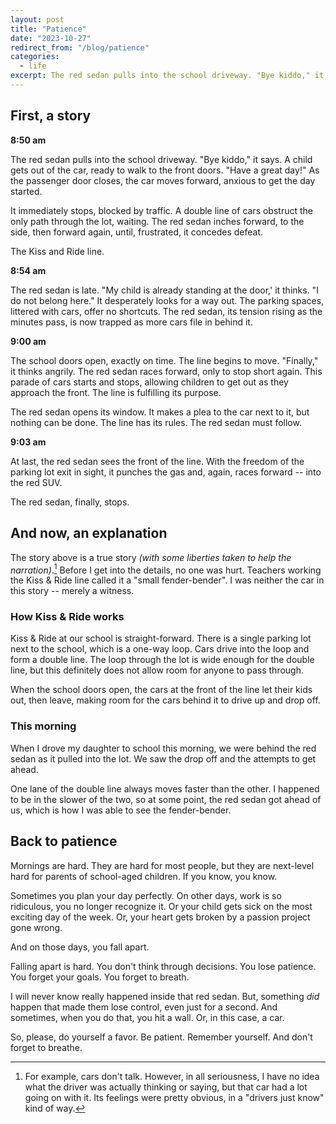 ```yaml
---
layout: post
title: "Patience"
date: "2023-10-27"
redirect_from: "/blog/patience"
categories:
  - life
excerpt: The red sedan pulls into the school driveway. "Bye kiddo," it says. A child gets out of the car, ready to walk to the front doors.
---
```


## First, a story

**8:50 am**

The red sedan pulls into the school driveway. "Bye kiddo," it says. A child gets out of the car, ready to walk to the front doors. "Have a great day!" As the passenger door closes, the car moves forward, anxious to get the day started. 

It immediately stops, blocked by traffic. A double line of cars obstruct the only path through the lot, waiting. The red sedan inches forward, to the side, then forward again, until, frustrated, it concedes defeat.

The Kiss and Ride line.

**8:54 am**

The red sedan is late. "My child is already standing at the door,' it thinks. "I do not belong here." It desperately looks for a way out. The parking spaces, littered with cars, offer no shortcuts. The red sedan, its tension rising as the minutes pass, is now trapped as more cars file in behind it.

**9:00 am**

The school doors open, exactly on time. The line begins to move. "Finally," it thinks angrily. The red sedan races forward, only to stop short again. This parade of cars starts and stops, allowing children to get out as they approach the front. The line is fulfilling its purpose. 

The red sedan opens its window. It makes a plea to the car next to it, but nothing can be done. The line has its rules. The red sedan must follow.

**9:03 am**

At last, the red sedan sees the front of the line. With the freedom of the parking lot exit in sight, it punches the gas and, again, races forward -- into the red SUV. 

The red sedan, finally, stops.


## And now, an explanation

The story above is a true story _(with some liberties taken to help the narration)_.[^1] Before I get into the details, no one was hurt. Teachers working the Kiss & Ride line called it a "small fender-bender". I was neither the car in this story -- merely a witness.

### How Kiss & Ride works

Kiss & Ride at our school is straight-forward. There is a single parking lot next to the school, which is a one-way loop. Cars drive into the loop and form a double line. The loop through the lot is wide enough for the double line, but this definitely does not allow room for anyone to pass through. 

When the school doors open, the cars at the front of the line let their kids out, then leave, making room for the cars behind it to drive up and drop off.

### This morning

When I drove my daughter to school this morning, we were behind the red sedan as it pulled into the lot. We saw the drop off and the attempts to get ahead.

One lane of the double line always moves faster than the other. I happened to be in the slower of the two, so at some point, the red sedan got ahead of us, which is how I was able to see the fender-bender.


## Back to patience

Mornings are hard. They are hard for most people, but they are next-level hard for parents of school-aged children. If you know, you know.

Sometimes you plan your day perfectly. On other days, work is so ridiculous, you no longer recognize it. Or your child gets sick on the most exciting day of the week. Or, your heart gets broken by a passion project gone wrong.

And on those days, you fall apart. 

Falling apart is hard. You don't think through decisions. You lose patience. You forget your goals. You forget to breath.

I will never know really happened inside that red sedan. But, something _did_ happen that made them lose control, even just for a second. And sometimes, when you do that, you hit a wall. Or, in this case, a car.

So, please, do yourself a favor. Be patient. Remember yourself. And don't forget to breathe.



[^1]: For example, cars don't talk. However, in all seriousness, I have no idea what the driver was actually thinking or saying, but that car had a lot going on with it. Its feelings were pretty obvious, in a "drivers just know" kind of way.